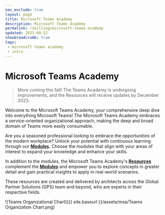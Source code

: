 ```yaml
---
nav_exclude: true
layout: page
title: Microsoft Teams Academy
description: Microsoft Teams Academy
permalink: /skilling/microsoft-teams-academy
updated: 2023-00-22
showbreadcrumb: true
tags: 
 - microsoft teams academy
 - intro
---
```


# Microsoft Teams Academy

> More coming this fall! The Teams Academy is undergoing improvements, and the Resources will receive updates by December 2023.

Welcome to the Microsoft Teams Academy, your comprehensive deep dive into everything Microsoft Teams! The Microsoft Teams Academy embraces a service-oriented organizational approach, making the deep and broad domain of Teams more easily consumable.

Are you a seasoned professional looking to embrace the opportunities of the modern workplace? Unlock your potential with continuous learning through our **[Modules](/PartnerResources/skilling/microsoft-teams-academy/modules).** Choose the modules that align with your areas of interest to expand your knowledge and enhance your skills.

In addition to the modules, the Microsoft Teams Academy's **[Resources](/PartnerResources/modern-workplace/)** complement the **[Modules](/PartnerResources/skilling/microsoft-teams-academy/modules)** and empower you to explore concepts in greater detail and gain practical insights to apply in real-world scenarios.

These resources are created and delivered by architects across the Global Partner Solutions (GPS) team and beyond, who are experts in their respective fields.

![Teams Organizational Chart]({{ site.baseurl }}/assets/msa/Teams Organization Chart.png)